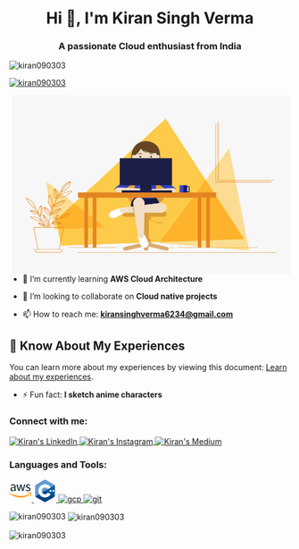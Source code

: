 <h1 align="center">Hi 👋, I'm Kiran Singh Verma</h1>
<h3 align="center">A passionate Cloud enthusiast from India</h3>

<p align="left">
  <img src="https://komarev.com/ghpvc/?username=kiran090303&label=Profile%20views&color=0e75b6&style=flat" alt="kiran090303" />
</p>

<p align="left">
  <a href="https://github.com/ryo-ma/github-profile-trophy">
    <img src="https://github-profile-trophy.vercel.app/?username=kiran090303" alt="kiran090303" />
  </a>
</p>

<!-- Code GIF -->
<img align="right" alt="GIF" src="./code.gif" width="500" height="320" />

- 🌱 I’m currently learning **AWS Cloud Architecture**

- 👯 I’m looking to collaborate on **Cloud native projects**

- 📫 How to reach me: **kiransinghverma6234@gmail.com**

## 📄 Know About My Experiences

You can learn more about my experiences by viewing this document: 
[Learn about my experiences](https://drive.google.com/file/d/1QMdRm7R2teWIkMX0f24nwERquUzr800L/view?usp=sharing).

- ⚡ Fun fact: **I sketch anime characters**

<h3 align="left">Connect with me:</h3>
<p align="left">
  <a href="https://linkedin.com/in/kiran-singh-07639a1b5" target="_blank">
    <img align="center" src="https://raw.githubusercontent.com/rahuldkjain/github-profile-readme-generator/master/src/images/icons/Social/linked-in-alt.svg" alt="Kiran's LinkedIn" height="30" width="40" />
  </a>
  <a href="https://instagram.com/@_kkkkk.kiran" target="_blank">
    <img align="center" src="https://raw.githubusercontent.com/rahuldkjain/github-profile-readme-generator/master/src/images/icons/Social/instagram.svg" alt="Kiran's Instagram" height="30" width="40" />
  </a>
  <a href="https://medium.com/@kiransinghverma6234" target="_blank">
    <img align="center" src="https://raw.githubusercontent.com/rahuldkjain/github-profile-readme-generator/master/src/images/icons/Social/medium.svg" alt="Kiran's Medium" height="30" width="40" />
  </a>
</p>

<h3 align="left">Languages and Tools:</h3>
<p align="left">
  <a href="https://aws.amazon.com" target="_blank" rel="noreferrer">
    <img src="https://raw.githubusercontent.com/devicons/devicon/master/icons/amazonwebservices/amazonwebservices-original-wordmark.svg" alt="aws" width="40" height="40"/>
  </a>
  <a href="https://www.w3schools.com/cpp/" target="_blank" rel="noreferrer">
    <img src="https://raw.githubusercontent.com/devicons/devicon/master/icons/cplusplus/cplusplus-original.svg" alt="cplusplus" width="40" height="40"/>
  </a>
  <a href="https://cloud.google.com" target="_blank" rel="noreferrer">
    <img src="https://www.vectorlogo.zone/logos/google_cloud/google_cloud-icon.svg" alt="gcp" width="40" height="40"/>
  </a>
  <a href="https://git-scm.com/" target="_blank" rel="noreferrer">
    <img src="https://www.vectorlogo.zone/logos/git-scm/git-scm-icon.svg" alt="git" width="40" height="40"/>
  </a>
</p>

<p><img align="left" src="https://github-readme-stats.vercel.app/api/top-langs?username=kiran090303&show_icons=true&locale=en&layout=compact" alt="kiran090303" /></p>

<p>&nbsp;<img align="center" src="https://github-readme-stats.vercel.app/api?username=kiran090303&show_icons=true&locale=en" alt="kiran090303" /></p>

<p><img align="center" src="https://github-readme-streak-stats.herokuapp.com/?user=kiran090303&" alt="kiran090303" /></p>
